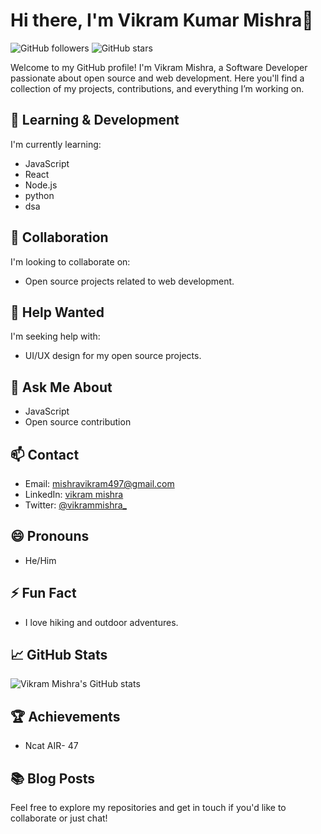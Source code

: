 # Hi there, I'm Vikram Kumar Mishra👋

![GitHub followers](https://img.shields.io/github/followers/your-iamvikrammishra?label=Follow&style=social) ![GitHub stars](https://img.shields.io/github/stars/your-iamvikrammishra?label=Stars&style=social)


Welcome to my GitHub profile! I'm Vikram Mishra, a Software Developer passionate about open source and web development. Here you'll find a collection of my projects, contributions, and everything I’m working on.


## 🌱 Learning & Development
I'm currently learning:
- JavaScript
- React
- Node.js
- python
- dsa

## 👯 Collaboration
I'm looking to collaborate on:
- Open source projects related to web development.

## 🤔 Help Wanted
I'm seeking help with:
- UI/UX design for my open source projects.

## 💬 Ask Me About
- JavaScript
- Open source contribution

## 📫 Contact
- Email: mishravikram497@gmail.com
- LinkedIn: [vikram mishra](https://www.linkedin.com/in/vikram-mishra-8545aa1a4/)
- Twitter: [@vikrammishra_](https://x.com/VikramMishra)

## 😄 Pronouns
- He/Him

## ⚡ Fun Fact
- I love hiking and outdoor adventures.
## 📈 GitHub Stats
![Vikram Mishra's GitHub stats](https://github-readme-stats.vercel.app/api?username=iamvikrammishra&show_icons=true&theme=radical)


## 🏆 Achievements
- Ncat AIR- 47
## 📚 Blog Posts
<!-- BLOG-POST-LIST:START -->
<!-- BLOG-POST-LIST:END -->

Feel free to explore my repositories and get in touch if you'd like to collaborate or just chat!
